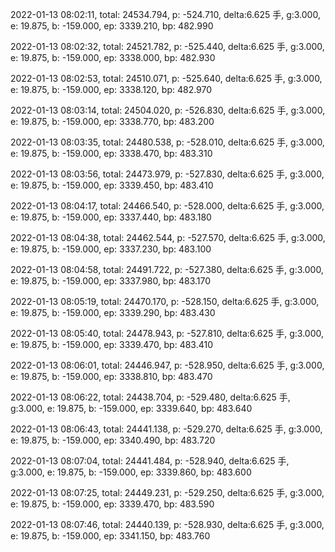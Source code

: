 2022-01-13 08:02:11, total: 24534.794, p: -524.710, delta:6.625 手, g:3.000, e: 19.875, b: -159.000, ep: 3339.210, bp: 482.990

2022-01-13 08:02:32, total: 24521.782, p: -525.440, delta:6.625 手, g:3.000, e: 19.875, b: -159.000, ep: 3338.000, bp: 482.930

2022-01-13 08:02:53, total: 24510.071, p: -525.640, delta:6.625 手, g:3.000, e: 19.875, b: -159.000, ep: 3338.120, bp: 482.970

2022-01-13 08:03:14, total: 24504.020, p: -526.830, delta:6.625 手, g:3.000, e: 19.875, b: -159.000, ep: 3338.770, bp: 483.200

2022-01-13 08:03:35, total: 24480.538, p: -528.010, delta:6.625 手, g:3.000, e: 19.875, b: -159.000, ep: 3338.470, bp: 483.310

2022-01-13 08:03:56, total: 24473.979, p: -527.830, delta:6.625 手, g:3.000, e: 19.875, b: -159.000, ep: 3339.450, bp: 483.410

2022-01-13 08:04:17, total: 24466.540, p: -528.000, delta:6.625 手, g:3.000, e: 19.875, b: -159.000, ep: 3337.440, bp: 483.180

2022-01-13 08:04:38, total: 24462.544, p: -527.570, delta:6.625 手, g:3.000, e: 19.875, b: -159.000, ep: 3337.230, bp: 483.100

2022-01-13 08:04:58, total: 24491.722, p: -527.380, delta:6.625 手, g:3.000, e: 19.875, b: -159.000, ep: 3337.980, bp: 483.170

2022-01-13 08:05:19, total: 24470.170, p: -528.150, delta:6.625 手, g:3.000, e: 19.875, b: -159.000, ep: 3339.290, bp: 483.430

2022-01-13 08:05:40, total: 24478.943, p: -527.810, delta:6.625 手, g:3.000, e: 19.875, b: -159.000, ep: 3339.470, bp: 483.410

2022-01-13 08:06:01, total: 24446.947, p: -528.950, delta:6.625 手, g:3.000, e: 19.875, b: -159.000, ep: 3338.810, bp: 483.470

2022-01-13 08:06:22, total: 24438.704, p: -529.480, delta:6.625 手, g:3.000, e: 19.875, b: -159.000, ep: 3339.640, bp: 483.640

2022-01-13 08:06:43, total: 24441.138, p: -529.270, delta:6.625 手, g:3.000, e: 19.875, b: -159.000, ep: 3340.490, bp: 483.720

2022-01-13 08:07:04, total: 24441.484, p: -528.940, delta:6.625 手, g:3.000, e: 19.875, b: -159.000, ep: 3339.860, bp: 483.600

2022-01-13 08:07:25, total: 24449.231, p: -529.250, delta:6.625 手, g:3.000, e: 19.875, b: -159.000, ep: 3339.470, bp: 483.590

2022-01-13 08:07:46, total: 24440.139, p: -528.930, delta:6.625 手, g:3.000, e: 19.875, b: -159.000, ep: 3341.150, bp: 483.760